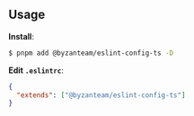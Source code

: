 ## Usage

**Install**:

```bash
$ pnpm add @byzanteam/eslint-config-ts -D
```

**Edit `.eslintrc`**:

```json
{
  "extends": ["@byzanteam/eslint-config-ts"]
}
```
